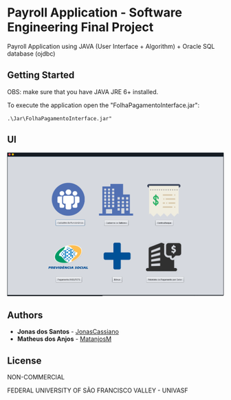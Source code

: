 ﻿# Payroll Application - Software Engineering Final Project

Payroll Application using JAVA (User Interface + Algorithm) + Oracle SQL database (ojdbc)

## Getting Started

OBS: make sure that you have JAVA JRE 6+ installed.

To execute the application open the "FolhaPagamentoInterface.jar":

```
.\Jar\FolhaPagamentoInterface.jar"
```

## UI

<img src="https://github.com/jonascassiano/Payroll-JAVA/blob/master/FolhaPagamentoInterface/UI/1.png" alt="Home" width="800"/> 


## Authors

* **Jonas dos Santos** - [JonasCassiano](https://github.com/jonascassiano)
* **Matheus dos Anjos** - [MatanjosM](https://github.com)

## License
 
NON-COMMERCIAL 

FEDERAL UNIVERSITY OF SÃO FRANCISCO VALLEY - UNIVASF
